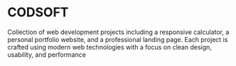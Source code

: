 # CODSOFT
Collection of web development projects including a responsive calculator, a personal portfolio website, and a professional landing page. Each project is crafted using modern web technologies with a focus on clean design, usability, and performance
